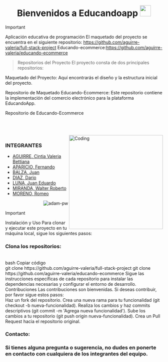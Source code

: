 
<h1 align="center"><b>Bienvenidos a Educandoapp </b><img src="https://media.giphy.com/media/hvRJCLFzcasrR4ia7z/giphy.gif" width="35"></h1>



> [!IMPORTANT] 
Aplicación educativa de programación 
El maquetado del proyecto se encuentra en el siguiente repositorio: https://github.com/aguirre-valeria/full-stack-project
Educando-ecommerce:https://github.com/aguirre-valeria/educando-ecommerce
>
> Repositorios del Proyecto
El proyecto consta de dos principales repositorios:

Maquetado del Proyecto: Aquí encontrarás el diseño y la estructura inicial del proyecto.

Repositorio de Maquetado
Educando-Ecommerce: Este repositorio contiene la implementación del comercio electrónico para la plataforma EducandoApp.

Repositorio de Educando-Ecommerce

<br>

<br><img align="right" alt="Coding" width="300" src="https://i.pinimg.com/originals/81/17/8b/81178b47a8598f0c81c4799f2cdd4057.gif">


### INTEGRANTES
-	<a href="https://github.com/aguirre-valeria">AGUIRRE, Cintia Valeria Bettiana</a>
- <a href="https://github.com/Aparicio-Fernando">APARICIO, Fernando</a> 
-	<a href="https://github.com/JuanBalza">BALZA, Juan</a>
-	<a href="https://github.com/dario1595">DIAZ, Dario</a>
-	<a href="https://github.com/eduscba">LUNA, Juan Eduardo</a>
-	<a href="https://github.com/robertomiranda94"> MIRANDA, Walter Roberto </a>
-	<a href="https://github.com/romeomoreno">MORENO, Romeo</a>

<p><img align="right" src="https://github.com/Adam-pw/Adam-pw/blob/main/animation_500_kxa883sd.gif" alt="adam-pw" /></p>
<br>

> [!IMPORTANT] 
Instalación y Uso
Para clonar y ejecutar este proyecto en tu máquina local, sigue los siguientes pasos:

### Clona los repositorios:
<br>
bash
Copiar código
<br>
git clone https://github.com/aguirre-valeria/full-stack-project
git clone https://github.com/aguirre-valeria/educando-ecommerce
Sigue las instrucciones específicas de cada repositorio para instalar las dependencias necesarias y configurar el entorno de desarrollo.
Contribuciones
Las contribuciones son bienvenidas. Si deseas contribuir, por favor sigue estos pasos:
<br>
Haz un fork del repositorio.
Crea una nueva rama para tu funcionalidad (git checkout -b nueva-funcionalidad).
Realiza los cambios y haz commits descriptivos (git commit -m 'Agrega nueva funcionalidad').
Sube los cambios a tu repositorio (git push origin nueva-funcionalidad).
Crea un Pull Request hacia el repositorio original.

### Contacto:

### Si tienes alguna pregunta o sugerencia, no dudes en ponerte en contacto con cualquiera de los integrantes del equipo.
